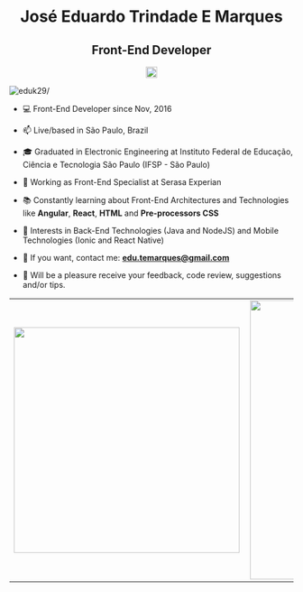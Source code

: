 <h1 align="center">José Eduardo Trindade E Marques</h1>
<h2 align="center">Front-End Developer</h2>
<p align="center">
<a href=https://www.linkedin.com/in/jos%C3%A9-eduardo-trindade-e-marques-610b315b target="blank"><img align="center" src=https://cdn.jsdelivr.net/npm/simple-icons@3.0.1/icons/linkedin.svg alt="linkedin-profile" height="20" width="20" /></a>
</p>

<p align="left"> <img src=https://komarev.com/ghpvc/?username=eduk29 alt=eduk29/> </p>

- :computer: Front-End Developer since Nov, 2016

- 📫 Live/based in São Paulo, Brazil

- :mortar_board: Graduated in Electronic Engineering at Instituto Federal de Educação, Ciência e Tecnologia São Paulo (IFSP - São Paulo)

- :office: Working as Front-End Specialist at Serasa Experian 

- :books: Constantly learning about Front-End Architectures and Technologies like **Angular**, **React**, **HTML** and **Pre-processors CSS**

- :page_facing_up: Interests in Back-End Technologies (Java and NodeJS) and Mobile Technologies (Ionic and React Native)

- 💬 If you want, contact me: **edu.temarques@gmail.com**

- :metal: Will be a pleasure receive your feedback, code review, suggestions and/or tips.

<center>
<table>
  <tr>
      <td><img width="400px" align="left" src="https://github-readme-stats.vercel.app/api/top-langs/?username=eduk29&hide=html&layout=compact" /></td>
      <td><img width="495px" align="left" src="https://github-readme-stats.vercel.app/api?username=eduk29&theme=default&include_all_commits=true&count_private=true&show_icons=true&hide=contribs" /></td>
  </tr>   
</table>
</center>
